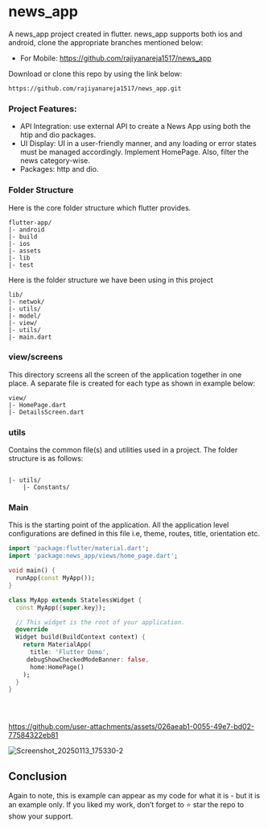 # news_app

A news_app project created in flutter. news_app supports both ios and android, clone the appropriate branches mentioned below:

* For Mobile: https://github.com/rajiyanareja1517/news_app

Download or clone this repo by using the link below:

```
https://github.com/rajiyanareja1517/news_app.git
```
### Project Features:
- API Integration: use external API to create a News App using both the htip and dio packages.
- UI Display: UI in a user-friendly manner, and any loading or error states must be managed accordingly. Implement HomePage. Also, filter the news category-wise.
- Packages:  http and dio.


### Folder Structure
Here is the core folder structure which flutter provides.

```
flutter-app/
|- android
|- build
|- ios
|- assets
|- lib
|- test
```

Here is the folder structure we have been using in this project

```
lib/
|- netwok/
|- utils/
|- model/
|- view/
|- utils/
|- main.dart
```

### view/screens

This directory screens all the screen of the application together in one place. A separate file is created for each type as shown in example below:

```
view/
|- HomePage.dart
|- DetailsScreen.dart

```

### utils

Contains the common file(s) and utilities used in a project. The folder structure is as follows:

```

|- utils/
    |- Constants/

```


### Main

This is the starting point of the application. All the application level configurations are defined in this file i.e, theme, routes, title, orientation etc.

```dart
import 'package:flutter/material.dart';
import 'package:news_app/views/home_page.dart';

void main() {
  runApp(const MyApp());
}

class MyApp extends StatelessWidget {
  const MyApp({super.key});

  // This widget is the root of your application.
  @override
  Widget build(BuildContext context) {
    return MaterialApp(
      title: 'Flutter Demo',
     debugShowCheckedModeBanner: false,
      home:HomePage()
    );
  }
}


  
```




https://github.com/user-attachments/assets/026aeab1-0055-49e7-bd02-77584322eb81


![Screenshot_20250113_175330-2](https://github.com/user-attachments/assets/ba4356f0-b75f-4513-8910-6a1177de5b5a)




## Conclusion

Again to note, this is example can appear as my code for what it is - but it is an example only. If you liked my work, don’t forget to ⭐ star the repo to show your support.


